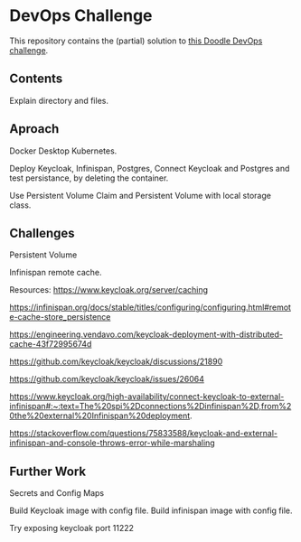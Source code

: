 # DevOps Challenge

This repository contains the (partial) solution to [this Doodle DevOps challenge](https://github.com/DoodleScheduling/hiring-challenges/tree/master/devops-engineer).

## Contents

Explain directory and files.


## Aproach

Docker Desktop Kubernetes.

Deploy Keycloak, Infinispan, Postgres, Connect Keycloak and Postgres and test persistance, by deleting the container.

Use Persistent Volume Claim and Persistent Volume with local storage class.



## Challenges

Persistent Volume

Infinispan remote cache.

Resources:
https://www.keycloak.org/server/caching

https://infinispan.org/docs/stable/titles/configuring/configuring.html#remote-cache-store_persistence

https://engineering.vendavo.com/keycloak-deployment-with-distributed-cache-43f72995674d

https://github.com/keycloak/keycloak/discussions/21890

https://github.com/keycloak/keycloak/issues/26064

https://www.keycloak.org/high-availability/connect-keycloak-to-external-infinispan#:~:text=The%20spi%2Dconnections%2Dinfinispan%2D,from%20the%20external%20Infinispan%20deployment.

https://stackoverflow.com/questions/75833588/keycloak-and-external-infinispan-and-console-throws-error-while-marshaling

## Further Work

Secrets and Config Maps



Build Keycloak image with config file.
Build infinispan image with config file.

Try exposing keycloak port 11222